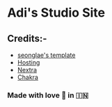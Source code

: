 # Adi's Studio Site

## Credits:-
- [seonglae's template](https://github.com/seonglae/nextra)
- [Hosting](https://vercel.app)
- [Nextra](https://nextra.site)
- [Chakra](https://v2.chakra-ui.com)

### Made with love 💙 in 🇮🇳

